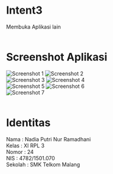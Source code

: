 # Intent3
Membuka Aplikasi lain
<br>
<br>
# Screenshot Aplikasi
![Screenshot 1](https://github.com/nadiaputrinurramadhani/Intent3/blob/master/Screenshot_2017_1_18_4_7_44.png)
![Screenshot 2](https://github.com/nadiaputrinurramadhani/Intent3/blob/master/Screenshot_2017_1_18_4_8_29.png)<br>
![Screenshot 3](https://github.com/nadiaputrinurramadhani/Intent3/blob/master/Screenshot_2017_1_18_4_31_11.png)
![Screenshot 4](https://github.com/nadiaputrinurramadhani/Intent3/blob/master/Screenshot_2017_1_18_4_30_55.png)<br>
![Screenshot 5](https://github.com/nadiaputrinurramadhani/Intent3/blob/master/Screenshot_2017_1_18_4_50_45.png)
![Screenshot 6](https://github.com/nadiaputrinurramadhani/Intent3/blob/master/Screenshot_2017_1_18_5_10_39.png)<br>
![Screenshot 7](https://github.com/nadiaputrinurramadhani/Intent3/blob/master/Screenshot_2017_1_18_5_12_27.png)
<br>
<br> 
# Identitas 
Nama : Nadia Putri Nur Ramadhani <br>
Kelas : XI RPL 3 <br>
Nomor : 24 <br>
NIS : 4782/1501.070 <br>
Sekolah : SMK Telkom Malang <br>
